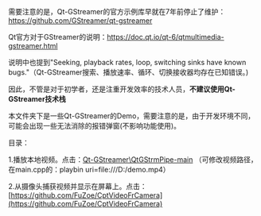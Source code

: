 需要注意的是，Qt-GStreamer的官方示例库早就在7年前停止了维护：https://github.com/GStreamer/qt-gstreamer


Qt官方对于GStreamer的说明：https://doc.qt.io/qt-6/qtmultimedia-gstreamer.html

说明中也提到"Seeking, playback rates, loop, switching sinks have known bugs."（Qt-GStreamer搜索、播放速率、循环、切换接收器均存在已知错误。)


因此，不管是对于初学者，还是注重开发效率的技术人员，**不建议使用Qt-GStreamer技术栈**


本文件夹下是一些Qt-GStreamer的Demo，需要注意的是，由于开发环境不同，可能会出现一些无法消除的报错弹窗(不影响功能使用)。


目录：

1.播放本地视频。点击：[Qt-GStreamer\QtGStrmPipe-main](https://github.com/FuZoe/qtAudioAndVideoStreamOutput/tree/main/Qt-GStreamer/QtGStrmPipe-main) （可修改视频路径，在main.cpp的：playbin uri=file:///D:/demo.mp4）

2.从摄像头捕获视频并显示在屏幕上。点击：[https://github.com/FuZoe/CptVideoFrCamera](https://github.com/FuZoe/CptVideoFrCamera)
